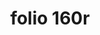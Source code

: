 ---
layout: edition
title: folio 160r
manuscript: Turin, Biblioteca Nazionale, MS N.III.19
sigla: T
iip: t160r.tif
milestone: 319
---